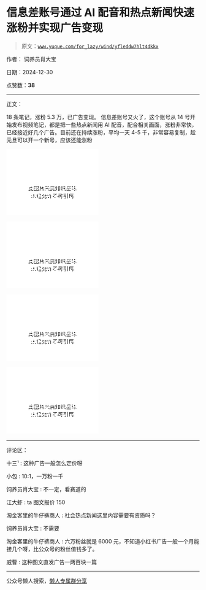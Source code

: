 # 信息差账号通过 AI 配音和热点新闻快速涨粉并实现广告变现

> 原文：[`www.yuque.com/for_lazy/wind/yfleddw7hlt4dkkx`](https://www.yuque.com/for_lazy/wind/yfleddw7hlt4dkkx)

作者： 饲养员肖大宝

日期：2024-12-30

点赞数：**38**

* * *

正文：

18 条笔记，涨粉 5.3 万，已广告变现。
信息差账号又火了，这个账号从 14 号开始发布视频笔记，都是把一些热点新闻用 AI 配音，配合相关画面，涨粉非常快，已经接近好几个广告。目前还在持续涨粉，平均一天 4-5 千，非常容易复制，趁元旦可以开一个新号，应该还能涨粉

![](img/897187b6ddb219f731c805b2581433e0.png "None")

![](img/cb4ab7cad5e6a707019880198c986ee8.png "None")

![](img/32050f5c5bdb8dd5036b1f9dcfae0446.png "None")

![](img/00a794c6aa51198beb125264d0410843.png "None")

* * *

评论区：

十三¹ : 这种广告一般怎么定价呀

小包 : 10:1，一万粉一千

饲养员肖大宝 : 不一定，看赛道的

江大虾 : ta 图文报价 150

淘金客里的牛仔裤商人 : 社会热点新闻这里内容需要有资质吗？

饲养员肖大宝 : 不需要

淘金客里的牛仔裤商人 : 六万粉丝就是 6000 元，不知道小红书广告一般一个月能接几个呀，比公众号的粉丝值钱多了。

威曹 : 这种图文直发广告一两百块一篇

* * *

公众号懒人搜索，[懒人专属群分享](https://lazybook.fun/#/blog/group)